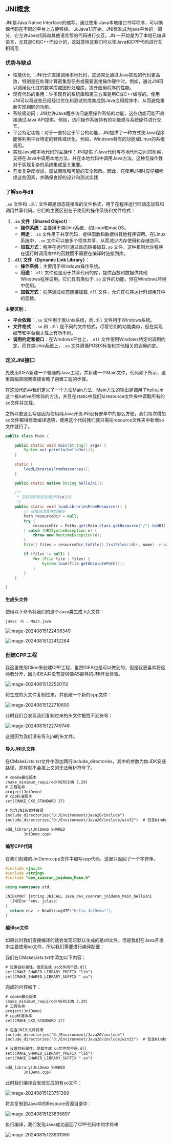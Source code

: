 ## JNI概念
JNI是Java Native Interface的缩写，通过使用 Java本地接口书写程序，可以确保代码在不同的平台上方便移植。 从Java1.1开始，JNI标准成为java平台的一部分，它允许Java代码和其他语言写的代码进行交互。JNI一开始是为了本地已编译语言，尤其是C和C++而设计的，这就意味这我们可以使Java和CPP代码进行互相调用

### 优势与缺点
+ 性能优化：JNI允许直接调用本地代码，这通常比通过Java实现的代码更高效，特别是在处理计算密集型任务或需要直接操作硬件时。例如，通过JNI可以调用优化过的数学库或图形处理库，提升应用程序的性能。
+ 现有代码的重用：许多现有的系统库和第三方库是用C或C++编写的。使用JNI可以将这些已经经过优化和测试的库集成到Java应用程序中，从而避免重新实现相同的功能。
+ 系统级访问：JNI允许Java程序访问底层操作系统的功能，这些功能可能不直接通过Java API提供。例如，访问操作系统特有的功能或与系统硬件进行交互。
+ 平台特定功能：对于一些特定于平台的功能，JNI提供了一种方式使Java程序能够利用平台特定的特性或优化。例如，Windows特有的功能或Linux的系统调用。
+ 实现Java和本地代码的互操作：JNI提供了Java代码与本地代码之间的桥梁，支持在Java中调用本地方法，并在本地代码中调用Java方法。这种互操作性对于实现复杂的系统集成至关重要。
+ 开发复杂度增加、调试困难和可能的安全风险。因此，在使用JNI时应仔细考虑这些因素，并确保良好的设计和测试实践



### 了解so与dll

`.so` 文件和 `.dll` 文件都是动态链接库的文件格式，用于在程序运行时动态加载和调用共享代码。它们的主要区别在于使用的操作系统和文件格式：

1. **`.so` 文件（Shared Object）**：
   - **操作系统**：主要用于类Unix系统，如Linux和macOS。
   - **用途**：`.so` 文件用于共享代码，提供函数和数据供其他程序调用。在Linux系统中，`.so` 文件可以被多个程序共享，从而减少内存使用和存储空间。
   - **加载方式**：程序在运行时通过动态链接加载`.so` 文件，这种机制允许程序在运行时调用库中的函数而不需要在编译时链接到库。
2. **`.dll` 文件（Dynamic Link Library）**：
   - **操作系统**：主要用于Windows操作系统。
   - **用途**：`.dll` 文件也是用于共享代码的库，提供函数和数据供其他Windows程序调用。它们具有类似于`.so` 文件的功能，但在Windows环境中使用。
   - **加载方式**：程序通过动态链接加载`.dll` 文件，允许在程序运行时调用其中的函数。

**主要区别**：

- **平台依赖**：`.so` 文件用于类Unix系统，而`.dll` 文件用于Windows系统。
- **文件格式**：`.so` 和 `.dll` 是不同的文件格式，尽管它们的功能类似，但在实现细节和平台相关性上有所不同。
- **调用约定和接口**：在Windows平台上，`.dll` 文件使用Windows特定的调用约定，而在类Unix系统上，`.so` 文件遵循POSIX标准和其他相关的调用约定。



### 定义JNI接口

先使用IDEA新建一个普通的Java工程，并新建一个Main文件，代码如下所示，这里篇幅原因我直接省略了创建工程的步骤。

在这段代码中我们定义了一个方法Main方法，Main方法的输出是调用了helloJni这个被native所修饰的方法，并且在static中我们从resource文件夹中读取所有的so文件并加载。

之所以要这么写是因为使用纯Java开发JNI没有安卓中的那么方便，我们每次增加so文件都得修改编译选项，使用这个代码我们就只需往resource文件夹中新增so文件就行了。

```java
public class Main {

    public static void main(String[] args) {
        System.out.println(helloJni());
    }
    
    static {
        loadLibrariesFromResources();
    }

    public static native String helloJni();

    /**
     * 在启动时动态加载所有so文件
     */
    public static void loadLibrariesFromResources() {
        // 获取资源文件的路径
        Path resourceDir = null;
        try {
            resourceDir = Paths.get(Main.class.getResource("/").toURI());
        } catch (URISyntaxException e) {
            throw new RuntimeException(e);
        }
        File[] files = resourceDir.toFile().listFiles((dir, name) -> name.endsWith(".so"));

        if (files != null) {
            for (File file : files) {
                System.load(file.getAbsolutePath());
            }
        }
    }

}
```

#### 生成头文件

使用以下命令将我们的这个Java类生成.h头文件：

```shell
javac -h . Main.java
```

![image-20240815122406349](E:\桌面文件夹\知识\Me\jni.assets\image-20240815122406349.png)

![image-20240815122412264](E:\桌面文件夹\知识\Me\jni.assets\image-20240815122412264.png)



### 创建CPP工程

我这里使用Clion来创建CPP工程，虽然IDEA也是可以做到的，但是我更喜欢将这两者分开，因为IDEA并没有提供像AS那样的JNI开发体验。

![image-20240815122520112](E:\桌面文件夹\知识\Me\jni.assets\image-20240815122520112.png)

将生成的头文件复制过来，并创建一个新的cpp文件：

![image-20240815122710600](E:\桌面文件夹\知识\Me\jni.assets\image-20240815122710600.png)

此时我们会发现我们复制过来的头文件报找不到符号：

![image-20240815122749746](E:\桌面文件夹\知识\Me\jni.assets\image-20240815122749746.png)

这是因为我们没有导入jni的头文件。



#### 导入JNI头文件

在CMakeLists.txt文件中添加两行include_directories，其中的参数为你JDK安装路径，这样就不会报上文的无法解析符号了。

```txt
# cmake最低版本
cmake_minimum_required(VERSION 3.29)
# 工程名称
project(JniDemo)
# cpp标准版本
set(CMAKE_CXX_STANDARD 17)

# 包含JNI头文件目录
include_directories("D:/Environment/Java20/include")
include_directories("D:/Environment/Java20/include/win32")  # 包含Windows特定的头文件

add_library(JniDemo SHARED
        JniDemo.cpp)

```



#### 编写CPP代码

在我们创建的JniDemo.cpp文件中编写cpp代码，这里只返回了一个字符串。

```cpp
#include <jni.h>
#include <string>
#include "dev_xuanran_jnidemo_Main.h"

using namespace std;

JNIEXPORT jstring JNICALL Java_dev_xuanran_jnidemo_Main_helloJni
  (JNIEnv *env, jclass)
{
  return env -> NewStringUTF("Hello JniDemo!");
}
```



#### 编译so文件

如果此时我们直接编译的话会发现它默认生成的是dll文件，但是我们在Java开发中主要使用so文件，所以我们需要进行编译配置：

我们在CMakeLists.txt中添加以下内容：

```txt
# 设置目标属性，使其生成.so文件而不是.dll
set(CMAKE_SHARED_LIBRARY_PREFIX "lib")
set(CMAKE_SHARED_LIBRARY_SUFFIX ".so")
```

完成的内容如下：

```txt
# cmake最低版本
cmake_minimum_required(VERSION 3.29)
# 工程名称
project(JniDemo)
# cpp标准版本
set(CMAKE_CXX_STANDARD 17)

# 包含JNI头文件目录
include_directories("D:/Environment/Java20/include")
include_directories("D:/Environment/Java20/include/win32")  # 包含Windows特定的头文件

# 设置目标属性，使其生成.so文件而不是.dll
set(CMAKE_SHARED_LIBRARY_PREFIX "lib")
set(CMAKE_SHARED_LIBRARY_SUFFIX ".so")

add_library(JniDemo SHARED
        JniDemo.cpp)

```

此时我们编译会发现生成的有so文件：

![image-20240815123751389](E:\桌面文件夹\知识\Me\jni.assets\image-20240815123751389.png)

将其复制到Java中的Resouce资源目录中：


![image-20240815123835897](E:\桌面文件夹\知识\Me\jni.assets\image-20240815123835897.png)

执行编译，我们发现Java成功返回了CPP代码中的字符串

![image-20240815123901360](E:\桌面文件夹\知识\Me\jni.assets\image-20240815123901360.png)